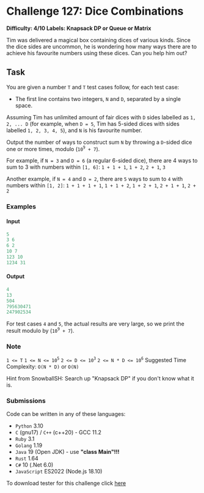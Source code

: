 # Challenge 127: Dice Combinations

**Difficulty: 4/10
Labels: Knapsack DP or Queue or Matrix**

Tim was delivered a magical box containing dices of various kinds. Since the dice sides are uncommon, he is wondering how many ways there are to achieve his favourite numbers using these dices. Can you help him out?

## Task

You are given a number `T` and `T` test cases follow, for each test case:

- The first line contains two integers, `N` and `D`, separated by a single space.

Assuming Tim has unlimited amount of fair dices with `D` sides labelled as `1, 2, ... D` (for example, when `D = 5`, Tim has 5-sided dices with sides labelled `1, 2, 3, 4, 5`), and `N` is his favourite number.

Output the number of ways to construct sum `N` by throwing a `D`-sided dice one or more times, modulo (`10`<sup>`9`</sup>` + 7`).

For example, if `N = 3` and `D = 6` (a regular 6-sided dice), there are 4 ways to sum to 3 with numbers within `[1, 6]`:
`1 + 1 + 1`, `1 + 2`, `2 + 1`, `3`

Another example, if `N = 4` and `D = 2`, there are `5` ways to sum to `4` with numbers within `[1, 2]`:
`1 + 1 + 1 + 1`, `1 + 1 + 2`, `1 + 2 + 1`, `2 + 1 + 1`, `2 + 2`

### Examples

#### Input

```rust
5
3 6
6 2
10 7
123 10
1234 31
```

#### Output

```rust
4
13
504
795630471
247902534
```

For test cases `4` and `5`, the actual results are very large, so we print the result modulo by (`10`<sup>`9`</sup>` + 7`).

### Note

`1 <= T`
`1 <= N <= 10`<sup>`5`</sup>
`2 <= D <= 10`<sup>`3`</sup>
`2 <= N * D <= 10`<sup>`6`</sup>
Suggested Time Complexity: `O(N * D)` or `O(N)`

Hint from SnowballSH: Search up "Knapsack DP" if you don't know what it is.

### Submissions

Code can be written in any of these languages:

- `Python` 3.10
- `C` (gnu17) / `C++` (c++20) - GCC 11.2
- `Ruby` 3.1
- `Golang` 1.19
- `Java` 19 (Open JDK) - use **"class Main"!!!**
- `Rust` 1.64
- `C#` 10 (.Net 6.0)
- `JavaScript` ES2022 (Node.js 18.10)

To download tester for this challenge click [here](https://downgit.github.io/#/home?url=https://github.com/Pomroka/TWT_Challenges_Tester/tree/main/Challenge_127)

